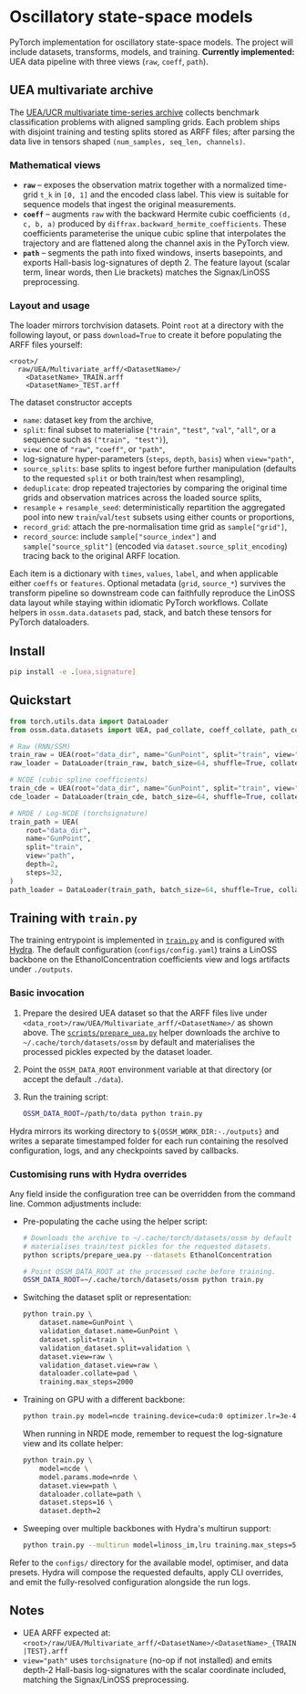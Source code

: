 # Oscillatory state-space models

PyTorch implementation for oscillatory state-space models. The project will include datasets, transforms, models, and training.
**Currently implemented:** UEA data pipeline with three views (`raw`, `coeff`, `path`).

## UEA multivariate archive

The [UEA/UCR multivariate time-series archive](https://timeseriesclassification.com)
collects benchmark classification problems with aligned sampling grids. Each
problem ships with disjoint training and testing splits stored as ARFF files;
after parsing the data live in tensors shaped `(num_samples, seq_len, channels)`.

### Mathematical views

* **`raw`** – exposes the observation matrix together with a normalized
time-grid `t_k` in `[0, 1]` and the encoded class label. This view is suitable
for sequence models that ingest the original measurements.
* **`coeff`** – augments `raw` with the backward Hermite cubic coefficients
`(d, c, b, a)` produced by `diffrax.backward_hermite_coefficients`. These
coefficients parameterise the unique cubic spline that interpolates the
trajectory and are flattened along the channel axis in the PyTorch view.
* **`path`** – segments the path into fixed windows, inserts basepoints, and
exports Hall-basis log-signatures of depth 2. The feature layout (scalar term,
linear words, then Lie brackets) matches the Signax/LinOSS preprocessing.

### Layout and usage

The loader mirrors torchvision datasets. Point `root` at a directory with the
following layout, or pass `download=True` to create it before populating the
ARFF files yourself:

```
<root>/
  raw/UEA/Multivariate_arff/<DatasetName>/
    <DatasetName>_TRAIN.arff
    <DatasetName>_TEST.arff
```

The dataset constructor accepts

* `name`: dataset key from the archive,
* `split`: final subset to materialise (`"train"`, `"test"`, `"val"`, `"all"`, or a
  sequence such as `("train", "test")`),
* `view`: one of `"raw"`, `"coeff"`, or `"path"`,
* log-signature hyper-parameters (`steps`, `depth`, `basis`) when `view="path"`,
* `source_splits`: base splits to ingest before further manipulation (defaults to
  the requested `split` or both train/test when resampling),
* `deduplicate`: drop repeated trajectories by comparing the original time grids
  and observation matrices across the loaded source splits,
* `resample` + `resample_seed`: deterministically repartition the aggregated pool
  into new `train`/`val`/`test` subsets using either counts or proportions,
* `record_grid`: attach the pre-normalisation time grid as `sample["grid"]`,
* `record_source`: include `sample["source_index"]` and `sample["source_split"]`
  (encoded via `dataset.source_split_encoding`) tracing back to the original
  ARFF location.

Each item is a dictionary with `times`, `values`, `label`, and when applicable
either `coeffs` or `features`. Optional metadata (`grid`, `source_*`) survives the
transform pipeline so downstream code can faithfully reproduce the LinOSS data
layout while staying within idiomatic PyTorch workflows. Collate helpers in
`ossm.data.datasets` pad, stack, and batch these tensors for PyTorch dataloaders.

## Install

```bash
pip install -e .[uea,signature]
```

## Quickstart

```python
from torch.utils.data import DataLoader
from ossm.data.datasets import UEA, pad_collate, coeff_collate, path_collate

# Raw (RNN/SSM)
train_raw = UEA(root="data_dir", name="GunPoint", split="train", view="raw")
raw_loader = DataLoader(train_raw, batch_size=64, shuffle=True, collate_fn=pad_collate)

# NCDE (cubic spline coefficients)
train_cde = UEA(root="data_dir", name="GunPoint", split="train", view="coeff")
cde_loader = DataLoader(train_cde, batch_size=64, shuffle=True, collate_fn=coeff_collate)

# NRDE / Log-NCDE (torchsignature)
train_path = UEA(
    root="data_dir",
    name="GunPoint",
    split="train",
    view="path",
    depth=2,
    steps=32,
)
path_loader = DataLoader(train_path, batch_size=64, shuffle=True, collate_fn=path_collate)
```

## Training with `train.py`

The training entrypoint is implemented in [`train.py`](./train.py) and is configured
with [Hydra](https://hydra.cc). The default configuration (`configs/config.yaml`)
trains a LinOSS backbone on the EthanolConcentration coefficients view and logs
artifacts under `./outputs`.

### Basic invocation

1. Prepare the desired UEA dataset so that the ARFF files live under
   `<data_root>/raw/UEA/Multivariate_arff/<DatasetName>/` as shown above. The
   [`scripts/prepare_uea.py`](./scripts/prepare_uea.py) helper downloads the
   archive to `~/.cache/torch/datasets/ossm` by default and materialises the
   processed pickles expected by the dataset loader.
2. Point the `OSSM_DATA_ROOT` environment variable at that directory (or accept
   the default `./data`).
3. Run the training script:

   ```bash
   OSSM_DATA_ROOT=/path/to/data python train.py
   ```

Hydra mirrors its working directory to `${OSSM_WORK_DIR:-./outputs}` and writes a
separate timestamped folder for each run containing the resolved configuration,
logs, and any checkpoints saved by callbacks.

### Customising runs with Hydra overrides

Any field inside the configuration tree can be overridden from the command line.
Common adjustments include:

* Pre-populating the cache using the helper script:

  ```bash
  # Downloads the archive to ~/.cache/torch/datasets/ossm by default and
  # materialises train/test pickles for the requested datasets.
  python scripts/prepare_uea.py --datasets EthanolConcentration

  # Point OSSM_DATA_ROOT at the processed cache before training.
  OSSM_DATA_ROOT=~/.cache/torch/datasets/ossm python train.py
  ```

* Switching the dataset split or representation:

  ```bash
  python train.py \
      dataset.name=GunPoint \
      validation_dataset.name=GunPoint \
      dataset.split=train \
      validation_dataset.split=validation \
      dataset.view=raw \
      validation_dataset.view=raw \
      dataloader.collate=pad \
      training.max_steps=2000
  ```

* Training on GPU with a different backbone:

  ```bash
  python train.py model=ncde training.device=cuda:0 optimizer.lr=3e-4
  ```

  When running in NRDE mode, remember to request the log-signature view and its
  collate helper:

  ```bash
  python train.py \
      model=ncde \
      model.params.mode=nrde \
      dataset.view=path \
      dataloader.collate=path \
      dataset.steps=16 \
      dataset.depth=2
  ```

* Sweeping over multiple backbones with Hydra's multirun support:

  ```bash
  python train.py --multirun model=linoss_im,lru training.max_steps=5000
  ```

Refer to the `configs/` directory for the available model, optimiser, and data
presets. Hydra will compose the requested defaults, apply CLI overrides, and
emit the fully-resolved configuration alongside the run logs.

## Notes

* UEA ARFF expected at: `<root>/raw/UEA/Multivariate_arff/<DatasetName>/<DatasetName>_{TRAIN|TEST}.arff`
* `view="path"` uses `torchsignature` (no-op if not installed) and emits depth-2 Hall-basis log-signatures with the scalar coordinate included, matching the Signax/LinOSS preprocessing.
